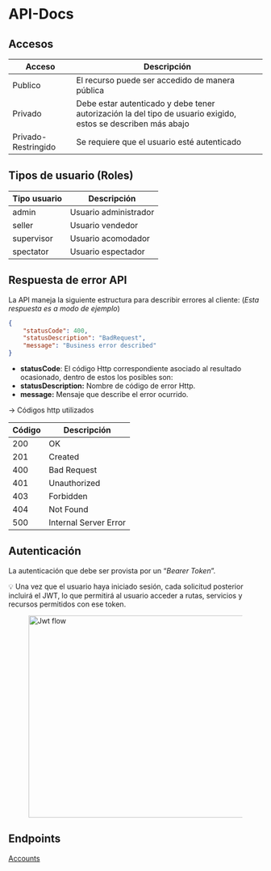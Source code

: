 # API-Docs

## Accesos

| Acceso | Descripción |
| --- | --- |
| Publico  | El recurso puede ser accedido de manera pública |
| Privado | Debe estar autenticado y debe tener autorización la del tipo de usuario exigido, estos se describen más abajo |
| Privado-Restringido | Se requiere que el usuario esté autenticado |

## Tipos de usuario (Roles)

| Tipo usuario | Descripción |
| --- | --- |
| admin | Usuario administrador |
| seller | Usuario vendedor |
| supervisor | Usuario acomodador |
| spectator | Usuario espectador |

## Respuesta de error API

La API maneja la siguiente estructura para describir errores al cliente: (*Esta respuesta es a modo de ejemplo*)

```json
{
    "statusCode": 400,
    "statusDescription": "BadRequest",
    "message": "Business error described"
}
```

- **statusCode**: El código Http correspondiente asociado al resultado ocasionado, dentro de estos los posibles son:
- **statusDescription:** Nombre de código de error Http.
- **message:** Mensaje que describe el error ocurrido.

→ Códigos http utilizados

| Código | Descripción |
| --- | --- |
| 200 | OK |
| 201 | Created |
| 400 | Bad Request |
| 401 | Unauthorized |
| 403 | Forbidden |
| 404 | Not Found |
| 500 | Internal Server Error |

## **Autenticación**

La autenticación que debe ser provista por un “*Bearer Token*”.

<aside>
💡 Una vez que el usuario haya iniciado sesión, cada solicitud posterior incluirá el JWT, lo que permitirá al usuario acceder a rutas, servicios y recursos permitidos con ese token.

</aside>

<figure>
    <img src="Documentaci%C3%B3n/Markdown/JwtFlow.png" width="800" height="400"
         alt="Jwt flow">
</figure>

## Endpoints

[Accounts](Documentaci%C3%B3n/Markdown/Accounts.md)


